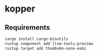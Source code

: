 # kopper

## Requirements
```sh
cargo install cargo-binutils
rustup component add llvm-tools-preview
rustup target add thumbv6m-none-eabi
```
